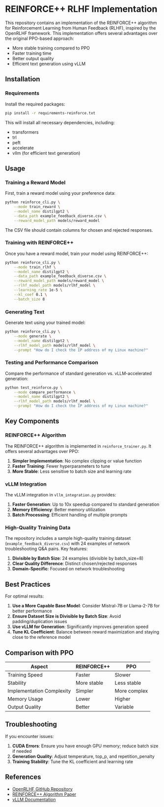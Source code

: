# REINFORCE++ RLHF Implementation

This repository contains an implementation of the REINFORCE++ algorithm for Reinforcement Learning from Human Feedback (RLHF), inspired by the OpenRLHF framework. This implementation offers several advantages over the original PPO-based approach:

- More stable training compared to PPO
- Faster training time
- Better output quality
- Efficient text generation using vLLM

## Installation

### Requirements

Install the required packages:

```bash
pip install -r requirements-reinforce.txt
```

This will install all necessary dependencies, including:
- transformers
- trl
- peft
- accelerate
- vllm (for efficient text generation)

## Usage

### Training a Reward Model

First, train a reward model using your preference data:

```bash
python reinforce_cli.py \
    --mode train_reward \
    --model_name distilgpt2 \
    --data_path example_feedback_diverse.csv \
    --reward_model_path models/reward_model
```

The CSV file should contain columns for chosen and rejected responses.

### Training with REINFORCE++

Once you have a reward model, train your model using REINFORCE++:

```bash
python reinforce_cli.py \
    --mode train_rlhf \
    --model_name distilgpt2 \
    --data_path example_feedback_diverse.csv \
    --reward_model_path models/reward_model \
    --rlhf_model_path models/rlhf_model \
    --learning_rate 1e-5 \
    --kl_coef 0.1 \
    --batch_size 8
```

### Generating Text

Generate text using your trained model:

```bash
python reinforce_cli.py \
    --mode generate \
    --model_name distilgpt2 \
    --rlhf_model_path models/rlhf_model \
    --prompt "How do I check the IP address of my Linux machine?"
```

### Testing and Performance Comparison

Compare the performance of standard generation vs. vLLM-accelerated generation:

```bash
python test_reinforce.py \
    --mode compare_performance \
    --model_name distilgpt2 \
    --rlhf_model_path models/rlhf_model \
    --prompt "How do I check the IP address of my Linux machine?"
```

## Key Components

### REINFORCE++ Algorithm

The REINFORCE++ algorithm is implemented in `reinforce_trainer.py`. It offers several advantages over PPO:

1. **Simpler Implementation**: No complex clipping or value function
2. **Faster Training**: Fewer hyperparameters to tune
3. **More Stable**: Less sensitive to batch size and learning rate

### vLLM Integration

The vLLM integration in `vllm_integration.py` provides:

1. **Faster Generation**: Up to 10x speedup compared to standard generation
2. **Memory Efficiency**: Better memory utilization
3. **Batch Processing**: Efficient handling of multiple prompts

### High-Quality Training Data

The repository includes a sample high-quality training dataset (`example_feedback_diverse.csv`) with 24 examples of network troubleshooting Q&A pairs. Key features:

1. **Divisible by Batch Size**: 24 examples (divisible by batch_size=8)
2. **Clear Quality Difference**: Distinct chosen/rejected responses
3. **Domain-Specific**: Focused on network troubleshooting

## Best Practices

For optimal results:

1. **Use a More Capable Base Model**: Consider Mistral-7B or Llama-2-7B for better performance
2. **Ensure Dataset Size is Divisible by Batch Size**: Avoid padding/duplication issues
3. **Use vLLM for Generation**: Significantly improves generation speed
4. **Tune KL Coefficient**: Balance between reward maximization and staying close to the reference model

## Comparison with PPO

| Aspect | REINFORCE++ | PPO |
|--------|-------------|-----|
| Training Speed | Faster | Slower |
| Stability | More stable | Less stable |
| Implementation Complexity | Simpler | More complex |
| Memory Usage | Lower | Higher |
| Output Quality | Better | Variable |

## Troubleshooting

If you encounter issues:

1. **CUDA Errors**: Ensure you have enough GPU memory; reduce batch size if needed
2. **Generation Quality**: Adjust temperature, top_p, and repetition_penalty
3. **Training Stability**: Tune the KL coefficient and learning rate

## References

- [OpenRLHF GitHub Repository](https://github.com/OpenRLHF/OpenRLHF)
- [REINFORCE++ Algorithm Paper](https://arxiv.org/abs/2204.05862)
- [vLLM Documentation](https://github.com/vllm-project/vllm)
